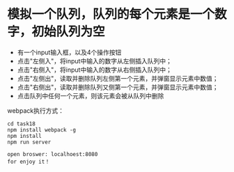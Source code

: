 # 模拟一个队列，队列的每个元素是一个数字，初始队列为空
- 有一个input输入框，以及4个操作按钮
- 点击"左侧入"，将input中输入的数字从左侧插入队列中；
- 点击"右侧入"，将input中输入的数字从右侧插入队列中；
- 点击"左侧出"，读取并删除队列左侧第一个元素，并弹窗显示元素中数值；
- 点击"右侧出"，读取并删除队列又侧第一个元素，并弹窗显示元素中数值；
- 点击队列中任何一个元素，则该元素会被从队列中删除


webpack执行方式：

    cd task18
    npm install webpack -g
    npm install
    npm run server

    open broswer: localhoest:8080
    for enjoy it！
